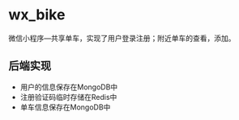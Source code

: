 # wx_bike
微信小程序—共享单车，实现了用户登录注册；附近单车的查看，添加。

## 后端实现
* 用户的信息保存在MongoDB中
* 注册验证码临时存储在Redis中
* 单车信息保存在MongoDB中
